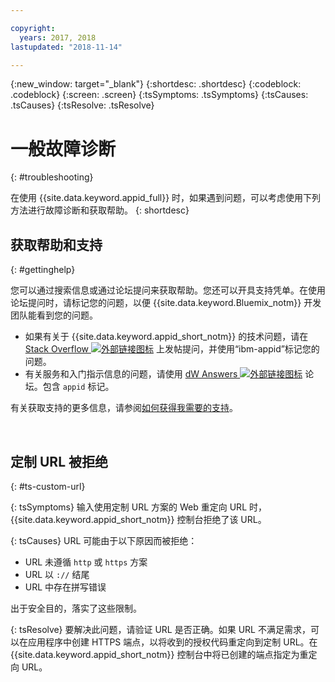 ```yaml
---

copyright:
  years: 2017, 2018
lastupdated: "2018-11-14"

---
```


{:new_window: target="_blank"}
{:shortdesc: .shortdesc}
{:codeblock: .codeblock}
{:screen: .screen}
{:tsSymptoms: .tsSymptoms}
{:tsCauses: .tsCauses}
{:tsResolve: .tsResolve}

# 一般故障诊断
{: #troubleshooting}

在使用 {{site.data.keyword.appid_full}} 时，如果遇到问题，可以考虑使用下列方法进行故障诊断和获取帮助。
{: shortdesc}

## 获取帮助和支持
{: #gettinghelp}

您可以通过搜索信息或通过论坛提问来获取帮助。您还可以开具支持凭单。在使用论坛提问时，请标记您的问题，以便 {{site.data.keyword.Bluemix_notm}} 开发
团队能看到您的问题。
  * 如果有关于 {{site.data.keyword.appid_short_notm}} 的技术问题，请在 <a href="https://stackoverflow.com/search?q=ibm-appid" target="_blank">Stack Overflow <img src="../../icons/launch-glyph.svg" alt="外部链接图标"></a> 上发帖提问，并使用“ibm-appid”标记您的问题。
  * 有关服务和入门指示信息的问题，请使用 <a href="https://developer.ibm.com/answers/topics/appid/" target="_blank">dW Answers <img src="../../icons/launch-glyph.svg" alt="外部链接图标"></a> 论坛。包含 `appid` 标记。

有关获取支持的更多信息，请参阅[如何获得我需要的支持](/docs/get-support/howtogetsupport.html#getting-customer-support)。

</br>

## 定制 URL 被拒绝
{: #ts-custom-url}


{: tsSymptoms}
输入使用定制 URL 方案的 Web 重定向 URL 时，{{site.data.keyword.appid_short_notm}} 控制台拒绝了该 URL。

{: tsCauses}
URL 可能由于以下原因而被拒绝：

* URL 未遵循 `http` 或 `https` 方案
* URL 以 `://` 结尾
* URL 中存在拼写错误

出于安全目的，落实了这些限制。

{: tsResolve}
要解决此问题，请验证 URL 是否正确。如果 URL 不满足需求，可以在应用程序中创建 HTTPS 端点，以将收到的授权代码重定向到定制 URL。在 {{site.data.keyword.appid_short_notm}} 控制台中将已创建的端点指定为重定向 URL。

</br>
